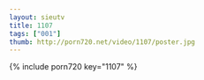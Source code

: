 ```yaml
--- 
layout: sieutv
title: 1107
tags: ["001"]
thumb: http://porn720.net/video/1107/poster.jpg
---
```

{% include porn720 key="1107" %} 

